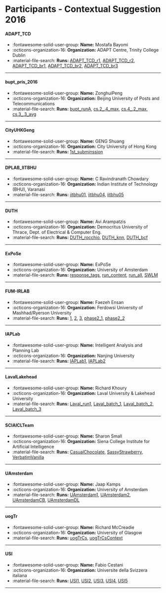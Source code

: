 # Participants - Contextual Suggestion 2016 

#### ADAPT_TCD
 - :fontawesome-solid-user-group: **Name:** Mostafa Bayomi
 - :octicons-organization-16: **Organization:** ADAPT Centre, Trinity College Dublin
 - :material-file-search: **Runs:** [ADAPT_TCD_r1](./runs.md#adapt_tcd_r1), [ADAPT_TCD_r2](./runs.md#adapt_tcd_r2), [ADAPT_TCD_br1](./runs.md#adapt_tcd_br1), [ADAPT_TCD_br2](./runs.md#adapt_tcd_br2), [ADAPT_TCD_br3](./runs.md#adapt_tcd_br3) 

---
#### bupt_pris_2016
 - :fontawesome-solid-user-group: **Name:** ZonghuiPeng
 - :octicons-organization-16: **Organization:** Beijing University of Posts and Telecommunications
 - :material-file-search: **Runs:** [bupt_runA](./runs.md#bupt_runa), [cs.2_.4_max](./runs.md#cs.2_.4_max), [cs.4_.2_max](./runs.md#cs.4_.2_max), [cs.3_.3_avg](./runs.md#cs.3_.3_avg) 

---
#### CityUHKGeng
 - :fontawesome-solid-user-group: **Name:** GENG Shuang
 - :octicons-organization-16: **Organization:** City University of Hong Kong
 - :material-file-search: **Runs:** [1st_subminssion](./runs.md#1st_subminssion) 

---
#### DPLAB_IITBHU
 - :fontawesome-solid-user-group: **Name:** C Ravindranath Chowdary
 - :octicons-organization-16: **Organization:** Indian Institute of Technology (BHU), Varanasi
 - :material-file-search: **Runs:** [iitbhu01](./runs.md#iitbhu01), [iitbhu04](./runs.md#iitbhu04), [iitbhu05](./runs.md#iitbhu05) 

---
#### DUTH
 - :fontawesome-solid-user-group: **Name:** Avi Arampatzis
 - :octicons-organization-16: **Organization:** Democritus University of Thrace, Dept. of Electrical & Computer Eng.
 - :material-file-search: **Runs:** [DUTH_rocchio](./runs.md#duth_rocchio), [DUTH_knn](./runs.md#duth_knn), [DUTH_bcf](./runs.md#duth_bcf) 

---
#### ExPoSe
 - :fontawesome-solid-user-group: **Name:** ExPoSe
 - :octicons-organization-16: **Organization:** University of Amsterdam
 - :material-file-search: **Runs:** [response_tags](./runs.md#response_tags), [run_content](./runs.md#run_content), [run_all](./runs.md#run_all), [SWLM](./runs.md#swlm) 

---
#### FUM-IRLAB
 - :fontawesome-solid-user-group: **Name:** Faezeh Ensan
 - :octicons-organization-16: **Organization:** Ferdowsi University of Mashhad/Ryerson University
 - :material-file-search: **Runs:** [1](./runs.md#1), [2](./runs.md#2), [3](./runs.md#3), [phase2_1](./runs.md#phase2_1), [phase2_2](./runs.md#phase2_2) 

---
#### IAPLab
 - :fontawesome-solid-user-group: **Name:** Intelligent Analysis and Planning Lab
 - :octicons-organization-16: **Organization:** Nanjing University
 - :material-file-search: **Runs:** [IAPLab1](./runs.md#iaplab1), [IAPLab2](./runs.md#iaplab2) 

---
#### LavalLakehead
 - :fontawesome-solid-user-group: **Name:** Richard Khoury
 - :octicons-organization-16: **Organization:** Laval University & Lakehead University
 - :material-file-search: **Runs:** [Laval_run1](./runs.md#laval_run1), [Laval_batch_1](./runs.md#laval_batch_1), [Laval_batch_2](./runs.md#laval_batch_2), [Laval_batch_3](./runs.md#laval_batch_3) 

---
#### SCIAICLTeam
 - :fontawesome-solid-user-group: **Name:**  Sharon Small
 - :octicons-organization-16: **Organization:** Siena College Institute for Artificial Intelligence
 - :material-file-search: **Runs:** [CasualChocolate](./runs.md#casualchocolate), [SassyStrawberry](./runs.md#sassystrawberry), [VerbatimVanilla](./runs.md#verbatimvanilla) 

---
#### UAmsterdam
 - :fontawesome-solid-user-group: **Name:** Jaap Kamps
 - :octicons-organization-16: **Organization:** University of Amsterdam
 - :material-file-search: **Runs:** [UAmsterdam1](./runs.md#uamsterdam1), [UAmsterdam2](./runs.md#uamsterdam2), [UAmsterdamCB](./runs.md#uamsterdamcb), [UAmsterdamDL](./runs.md#uamsterdamdl) 

---
#### uogTr
 - :fontawesome-solid-user-group: **Name:** Richard McCreadie
 - :octicons-organization-16: **Organization:** University of Glasgow
 - :material-file-search: **Runs:** [uogTrCs](./runs.md#uogtrcs), [uogTrCsContext](./runs.md#uogtrcscontext) 

---
#### USI
 - :fontawesome-solid-user-group: **Name:** Fabio Cestani
 - :octicons-organization-16: **Organization:** Universite della Svizzera italiana
 - :material-file-search: **Runs:** [USI1](./runs.md#usi1), [USI2](./runs.md#usi2), [USI3](./runs.md#usi3), [USI4](./runs.md#usi4), [USI5](./runs.md#usi5) 

---
